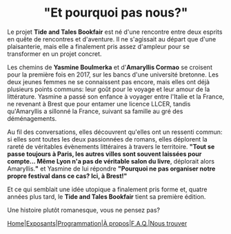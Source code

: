 # <center>"Et pourquoi pas nous?"</center>

Le projet **Tide and Tales Bookfair** est né d'une rencontre entre deux esprits en quête de rencontres et d'aventure. Il ne s'agissait au départ que d'une plaisanterie, mais elle a finalement pris assez d'ampleur pour se transformer en un projet concret.

Les chemins de **Yasmine Boulmerka** et d'**Amaryllis Cormao** se croisent pour la première fois en 2017, sur les bancs d'une université bretonne. Les deux jeunes femmes ne se connaissent pas encore, mais elles ont déjà plusieurs points communs: leur goût pour le voyage et leur amour de la littérature. Yasmine a passé son enfance à voyager entre l'Italie et la France, ne revenant à Brest que pour entamer une licence LLCER, tandis qu'Amaryllis a sillonné la France, suivant sa famille au gré des déménagements. 

Au fil des conversations, elles découvrent qu'elles ont un ressenti commun: si elles sont toutes les deux passionnées de romans, elles déplorent la rareté de véritables évènements littéraires à travers le territoire. 
**"Tout se passe toujours à Paris, les autres villes sont souvent laissées pour compte... Même Lyon n'a pas de véritable salon du livre**, déplorait alors Amaryllis.**"** et Yasmine de lui répondre **"Pourquoi ne pas organiser notre propre festival dans ce cas? Ici, à Brest!"**

Et ce qui semblait une idée utopique a finalement pris forme et, quatre années plus tard, le **Tide and Tales Bookfair** tient sa première édition.

Une histoire plutôt romanesque, vous ne pensez pas?

[Home](index.md)|[Exposants](Exposants.md)|[Programmation](Programmation.md)|[À propos](Aboutus.md)|[F.A.Q.](Questions.md)|[Nous trouver](Whereto.md)
